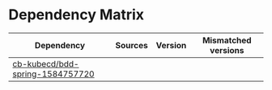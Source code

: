 # Dependency Matrix

Dependency | Sources | Version | Mismatched versions
---------- | ------- | ------- | -------------------
[cb-kubecd/bdd-spring-1584757720](https://github.com/cb-kubecd/bdd-spring-1584757720.git) |  | []() | 
